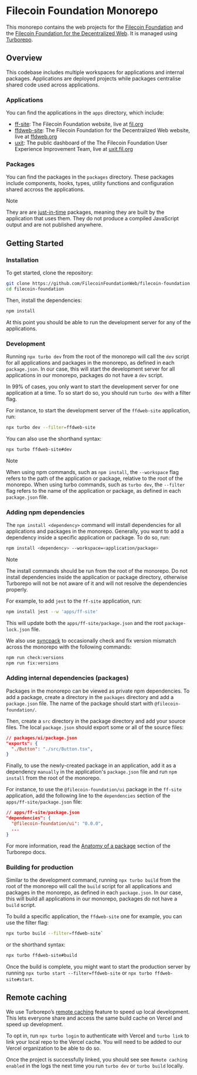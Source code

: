 # Filecoin Foundation Monorepo

This monorepo contains the web projects for the [Filecoin Foundation](https://fil.org) and the [Filecoin Foundation for the Decentralized Web](https://ffdweb.org). It is managed using [Turborepo](https://turborepo.com/docs).

## Overview

This codebase includes multiple workspaces for applications and internal packages. Applications are deployed projects while packages centralise shared code used across applications.

### Applications

You can find the applications in the `apps` directory, which include:

- [ff-site](apps/ff-site): The Filecoin Foundation website, live at [fil.org](https://fil.org)
- [ffdweb-site](apps/ffdweb-site): The Filecoin Foundation for the Decentralized Web website, live at [ffdweb.org](https://ffdweb.org)
- [uxit](apps/uxit): The public dashboard of the The Filecoin Foundation User Experience Improvement Team, live at [uxit.fil.org](https://uxit.fil.org)

### Packages

You can find the packages in the `packages` directory. These packages include components, hooks, types, utility functions and configuration shared accross the applications.

> [!NOTE]
> They are are [just-in-time](https://turborepo.com/docs/core-concepts/internal-packages#just-in-time-packages) packages, meaning they are built by the application that uses them. They do not produce a compiled JavaScript output and are not published anywhere.

## Getting Started

### Installation

To get started, clone the repository:

```bash
git clone https://github.com/FilecoinFoundationWeb/filecoin-foundation.git
cd filecoin-foundation
```

Then, install the dependencies:

```bash
npm install
```

At this point you should be able to run the development server for any of the applications.

### Development

Running `npx turbo dev` from the root of the monorepo will call the `dev` script for all applications and packages in the monorepo, as defined in each `package.json`. In our case, this will start the development server for all applications in our monorepo, packages do not have a `dev` script.

In 99% of cases, you only want to start the development server for one application at a time. To so start do so, you should run `turbo dev` with a filter flag.

For instance, to start the development server of the `ffdweb-site` application, run:

```bash
npx turbo dev --filter=ffdweb-site
```

You can also use the shorthand syntax:

```bash
npx turbo ffdweb-site#dev
```

> [!NOTE]
> When using npm commands, such as `npm install`, the `--workspace` flag refers to the path of the application or package, relative to the root of the monorepo. When using turbo commands, such as `turbo dev`, the `--filter` flag refers to the name of the application or package, as defined in each `package.json` file.

### Adding npm dependencies

The `npm install <dependency>` command will install dependencies for all applications and packages in the monorepo. Generally, you want to add a dependency inside a specific application or package. To do so, run:

```bash
npm install <dependency> --workspace=<application/package>
```

> [!NOTE]
> The install commands should be run from the root of the monorepo. Do not install dependencies inside the application or package directory, otherwise Turborepo will not be not aware of it and will not resolve the dependencies properly.

For example, to add `jest` to the `ff-site` application, run:

```bash
npm install jest --w 'apps/ff-site'
```

This will update both the `apps/ff-site/package.json` and the root `package-lock.json` file.

We also use [syncpack](https://www.npmjs.com/package/syncpack) to occasionally check and fix version mismatch across the monorepo with the following commands:

```bash
npm run check:versions
npm run fix:versions
```

### Adding internal dependencies (packages)

Packages in the monorepo can be viewed as private npm dependencies. To add a package, create a directory in the `packages` directory and add a `package.json` file. The name of the package should start with `@filecoin-foundation/`.

Then, create a `src` directory in the package directory and add your source files. The local `package.json` should export some or all of the source files:

```json
// packages/ui/package.json
"exports": {
  "./Button": "./src/Button.tsx",
}
```

Finally, to use the newly-created package in an application, add it as a dependency `manually` in the application's `package.json` file and run `npm install` from the root of the monorepo.

For instance, to use the `@filecoin-foundation/ui` package in the `ff-site` application, add the following line to the `dependencies` section of the `apps/ff-site/package.json` file:

```json
// apps/ff-site/package.json
"dependencies": {
  "@filecoin-foundation/ui": "0.0.0",
  ...
}
```

For more information, read the [Anatomy of a package](https://turborepo.com/docs/crafting-your-repository/structuring-a-repository#anatomy-of-a-package) section of the Turborepo docs.

### Building for production

Similar to the development command, running `npx turbo build` from the root of the monorepo will call the `build` script for all applications and packages in the monorepo, as defined in each `package.json`. In our case, this will build all applications in our monorepo, packages do not have a `build` script.

To build a specific application, the `ffdweb-site` one for example, you can use the filter flag:

```bash
npx turbo build --filter=ffdweb-site`
```

or the shorthand syntax:

```bash
npx turbo ffdweb-site#build
```

Once the build is complete, you might want to start the production server by running `npx turbo start --filter=ffdweb-site` or `npx turbo ffdweb-site#start`.

## Remote caching

We use Turborepo’s [remote caching](https://turborepo.com/docs/core-concepts/remote-caching) feature to speed up local development. This lets everyone share and access the same build cache on Vercel and speed up development.

To opt in, run `npx turbo login` to authenticate with Vercel and `turbo link` to link your local repo to the Vercel cache. You will need to be added to our Vercel organization to be able to do so.

Once the project is successfully linked, you should see see `Remote caching enabled` in the logs the next time you run `turbo dev` or `turbo build` locally.
